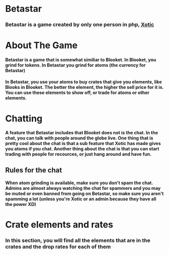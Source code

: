 # Betastar
### Betastar is a game created by only one person in php, [Xotic](https://github.com/XOTlC)
# About The Game
#### Betastar is a game that is somewhat similiar to Blooket.  In Blooket, you grind for tokens.  In Betastar you grind for atoms (the currency for Betastar)
#### In Betastar, you use your atoms to buy crates that give you elements, like Blooks in Blooket.  The better the element, the higher the sell price for it is.  You can use these elements to show off, or trade for atoms or other elements.
# Chatting
#### A feature that Betastar includes that Blooket does not is the chat.  In the chat, you can talk with people around the globe live.  One thing that is pretty cool about the chat is that a sub feature that Xotic has made gives you atoms if you chat.  Another thing about the chat is that you can start trading with people for recources, or just hang around and have fun.
## Rules for the chat
#### When atom grinding is available, make sure you don't spam the chat.  Admins are almost always watching the chat for spammers and you may be muted or even banned from going on Betastar, so make sure you aren't spamming a lot (unless you're Xotic or an admin because they have all the power XD)
# Crate elements and rates
### In this section, you will find all the elements that are in the crates and the drop rates for each of them
